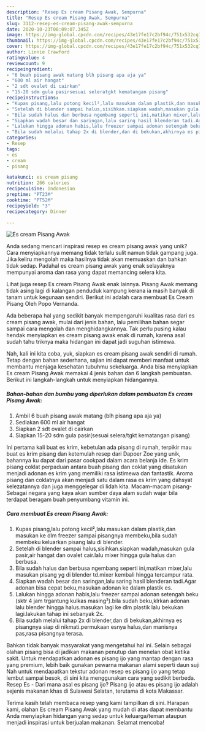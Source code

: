 ```yaml
---
description: "Resep Es cream Pisang Awak, Sempurna"
title: "Resep Es cream Pisang Awak, Sempurna"
slug: 3112-resep-es-cream-pisang-awak-sempurna
date: 2020-10-23T08:09:07.345Z
image: https://img-global.cpcdn.com/recipes/43e17fe17c2bf94c/751x532cq70/es-cream-pisang-awak-foto-resep-utama.jpg
thumbnail: https://img-global.cpcdn.com/recipes/43e17fe17c2bf94c/751x532cq70/es-cream-pisang-awak-foto-resep-utama.jpg
cover: https://img-global.cpcdn.com/recipes/43e17fe17c2bf94c/751x532cq70/es-cream-pisang-awak-foto-resep-utama.jpg
author: Linnie Crawford
ratingvalue: 4
reviewcount: 9
recipeingredient:
- "6 buah pisang awak matang blh pisang apa aja ya"
- "600 ml air hangat"
- "2 sdt ovalet di cairkan"
- "15-20 sdm gula pasirsesuai seleratgkt kematangan pisang"
recipeinstructions:
- "Kupas pisang,lalu potong kecil²,lalu masukan dalam plastik,dan masukan ke dlm freezer sampai pisangnya membeku,bila sudah membeku keluarkan pisang lalu di blender."
- "Setelah di blender sampai halus,sisihkan.siapkan wadah,masukan gula pasir,air hangat dan ovalet cair.lalu mixer hingga gula halus dan berbusa."
- "Bila sudah halus dan berbusa ngembang seperti ini,matikan mixer,lalu masukan pisang yg di blender td.mixer kembali hingga tercampur rata."
- "Siapkan wadah besar dan saringan,lalu saring hasil blenderan tadi.Agar adonan bisa cepat beku,masukan adonan ke dalam plastik es."
- "Lalukan hingga adonan habis,lalu freezer sampai adonan setengah beku (sktr 4 jam trgantung kulkas masing²).bila sudah beku,klrkan adonan lalu blender hingga halus.masukan lagi ke dlm plastik lalu bekukan lagi.lakukan tahap ini sebanyak 2x."
- "Bila sudah melalui tahap 2x di blender,dan di bekukan,akhirnya es pisangnya siap di nikmati.permukaan esnya halus,dan manisnya pas,rasa pisangnya terasa."
categories:
- Resep
tags:
- es
- cream
- pisang

katakunci: es cream pisang 
nutrition: 266 calories
recipecuisine: Indonesian
preptime: "PT23M"
cooktime: "PT52M"
recipeyield: "3"
recipecategory: Dinner

---
```



![Es cream Pisang Awak](https://img-global.cpcdn.com/recipes/43e17fe17c2bf94c/751x532cq70/es-cream-pisang-awak-foto-resep-utama.jpg)

Anda sedang mencari inspirasi resep es cream pisang awak yang unik? Cara menyiapkannya memang tidak terlalu sulit namun tidak gampang juga. Jika keliru mengolah maka hasilnya tidak akan memuaskan dan bahkan tidak sedap. Padahal es cream pisang awak yang enak selayaknya mempunyai aroma dan rasa yang dapat memancing selera kita.

Lihat juga resep Es cream Pisang Awak enak lainnya. Pisang Awak memang tidak asing lagi di kalangan penduduk kampung kerana ia masih banyak di tanam untuk kegunaan sendiri. Berikut ini adalah cara membuat Es Cream Pisang Oleh Popo Vernanda.

Ada beberapa hal yang sedikit banyak mempengaruhi kualitas rasa dari es cream pisang awak, mulai dari jenis bahan, lalu pemilihan bahan segar sampai cara mengolah dan menghidangkannya. Tak perlu pusing kalau hendak menyiapkan es cream pisang awak enak di rumah, karena asal sudah tahu triknya maka hidangan ini dapat jadi suguhan istimewa.


Nah, kali ini kita coba, yuk, siapkan es cream pisang awak sendiri di rumah. Tetap dengan bahan sederhana, sajian ini dapat memberi manfaat untuk membantu menjaga kesehatan tubuhmu sekeluarga. Anda bisa menyiapkan Es cream Pisang Awak memakai 4 jenis bahan dan 6 langkah pembuatan. Berikut ini langkah-langkah untuk menyiapkan hidangannya.

<!--inarticleads1-->

##### Bahan-bahan dan bumbu yang diperlukan dalam pembuatan Es cream Pisang Awak:

1. Ambil 6 buah pisang awak matang (blh pisang apa aja ya)
1. Sediakan 600 ml air hangat
1. Siapkan 2 sdt ovalet di cairkan
1. Siapkan 15-20 sdm gula pasir(sesuai selera/tgkt kematangan pisang)


Ini pertama kali buat es krim, kebetulan ada pisang di rumah, terpikir mau buat es krim pisang dan ketemulah resep dari Dapoer Zoe yang unik, bahannya ku dapat dari pasar cookpad dalam acara belanja ide. Es krim pisang coklat perpaduan antara buah pisang dan coklat yang disatukan menjadi adonan es krim yang memiliki rasa istimewa dan fantastik. Aroma pisang dan coklatnya akan menjadi satu dalam rasa es krim yang dahsyat kelezatannya dan juga menggelegar di lidah kita. Macam-macam pisang- Sebagai negara yang kaya akan sumber daya alam sudah wajar bila terdapat beragam buah penyumbang vitamin ini. 

<!--inarticleads2-->

##### Cara membuat Es cream Pisang Awak:

1. Kupas pisang,lalu potong kecil²,lalu masukan dalam plastik,dan masukan ke dlm freezer sampai pisangnya membeku,bila sudah membeku keluarkan pisang lalu di blender.
1. Setelah di blender sampai halus,sisihkan.siapkan wadah,masukan gula pasir,air hangat dan ovalet cair.lalu mixer hingga gula halus dan berbusa.
1. Bila sudah halus dan berbusa ngembang seperti ini,matikan mixer,lalu masukan pisang yg di blender td.mixer kembali hingga tercampur rata.
1. Siapkan wadah besar dan saringan,lalu saring hasil blenderan tadi.Agar adonan bisa cepat beku,masukan adonan ke dalam plastik es.
1. Lalukan hingga adonan habis,lalu freezer sampai adonan setengah beku (sktr 4 jam trgantung kulkas masing²).bila sudah beku,klrkan adonan lalu blender hingga halus.masukan lagi ke dlm plastik lalu bekukan lagi.lakukan tahap ini sebanyak 2x.
1. Bila sudah melalui tahap 2x di blender,dan di bekukan,akhirnya es pisangnya siap di nikmati.permukaan esnya halus,dan manisnya pas,rasa pisangnya terasa.


Bahkan tidak banyak masyarakat yang mengetahui hal ini. Selain sebagai olahan pisang bisa di jadikan makanan penutup dan menelan obat ketika sakit. Untuk mendapatkan adonan es pisang ijo yang mantap dengan rasa yang premium, lebih baik gunakan pewarna makanan alami seperti daun suji Nah untuk mendapatkan tekstur adonan resep es pisang ijo yang tetap lembut sampai besok, di sini kita menggunakan cara yang sedikit berbeda. Resep Es - Dari mana asal es pisang ijo? Pisang ijo atau es pisang ijo adalah sejenis makanan khas di Sulawesi Selatan, terutama di kota Makassar. 

Terima kasih telah membaca resep yang kami tampilkan di sini. Harapan kami, olahan Es cream Pisang Awak yang mudah di atas dapat membantu Anda menyiapkan hidangan yang sedap untuk keluarga/teman ataupun menjadi inspirasi untuk berjualan makanan. Selamat mencoba!

